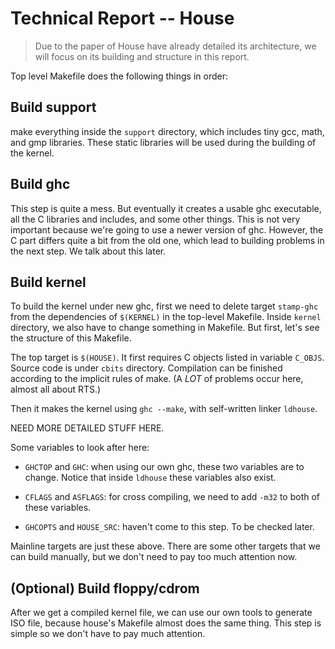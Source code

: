 # Technical Report -- House

> Due to the paper of House have already detailed its architecture, we will focus on its building and structure in this report.

Top level Makefile does the following things in order:

## Build support

make everything inside the `support` directory, which
includes tiny gcc, math, and gmp libraries. These static libraries
will be used during the building of the kernel.

## Build ghc

This step is quite a mess. But eventually it creates a usable ghc
executable, all the C libraries and includes, and some other
things. This is not very important because we're going to use a newer
version of ghc. However, the C part differs quite a bit from the old
one, which lead to building problems in the next step. We talk about
this later.

## Build kernel

To build the kernel under new ghc, first we need to delete target
`stamp-ghc` from the dependencies of `$(KERNEL)` in the top-level
Makefile. Inside `kernel` directory, we also have to change something
in Makefile. But first, let's see the structure of this Makefile.

The top target is `$(HOUSE)`. It first requires C objects listed in
variable `C_OBJS`. Source code is under `cbits` directory. Compilation
can be finished according to the implicit rules of make. (A *LOT* of
problems occur here, almost all about RTS.)

Then it makes the kernel using `ghc --make`, with self-written linker
`ldhouse`.

NEED MORE DETAILED STUFF HERE.

Some variables to look after here:

* `GHCTOP` and `GHC`: when using our own ghc, these two variables are
  to change. Notice that inside `ldhouse` these variables also exist.

* `CFLAGS` and `ASFLAGS`: for cross compiling, we need to add `-m32`
  to both of these variables.

* `GHCOPTS` and `HOUSE_SRC`: haven't come to this step. To be checked
  later.

Mainline targets are just these above. There are some other targets
that we can build manually, but we don't need to pay too much
attention now.

## (Optional) Build floppy/cdrom

After we get a compiled kernel file, we can use our own tools to
generate ISO file, because house's Makefile almost does the same
thing. This step is simple so we don't have to pay much attention.
